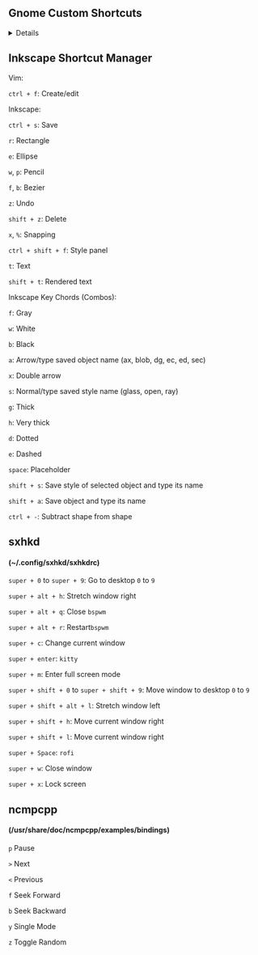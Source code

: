 ## Gnome Custom Shortcuts
<details>

#### super+ shift + s
```
Take a screenshot interactively
```
#### super + e
```
nautilus
```
#### super + s
```
gnome-screenshot --delay=1
```
#### super + t
```
/home/pc/miniconda3/envs/MaTools/bin/python -O /home/pc/MaTools/management_tools/script_image_trimmer.pyw
```
#### ctrl + alt + t
```
kitty
```
#### ctrl + m
```
/home/pc/miniconda3/envs/MaTools/bin/python -O /home/pc/MaTools/management_tools/main_management_tools_app.pyw
```
#### ctrl + e
```
sensible-browser
```
or
```
microsoft-edge-stable
```
#### ctrl + u
```
/home/pc/miniconda3/envs/uvr/bin/python -O /home/pc/ultimatevocalremovergui/UVR.py
```
</details>

## Inkscape Shortcut Manager

Vim:

`ctrl + f`: Create/edit

Inkscape:

`ctrl + s`: Save

`r`: Rectangle

`e`: Ellipse

`w`, `p`: Pencil

`f`, `b`: Bezier

`z`: Undo

`shift + z`: Delete

`x`, `%`: Snapping

`ctrl + shift + f`: Style panel

`t`: Text

`shift + t`: Rendered text

Inkscape Key Chords (Combos):

`f`: Gray

`w`: White

`b`: Black

`a`: Arrow/type saved object name (ax, blob, dg, ec, ed, sec)

`x`: Double arrow

`s`: Normal/type saved style name (glass, open, ray)

`g`: Thick

`h`: Very thick

`d`: Dotted

`e`: Dashed

`space`: Placeholder

`shift + s`: Save style of selected object and type its name

`shift + a`: Save object and type its name

`ctrl + -`: Subtract shape from shape
## sxhkd
#### (~/.config/sxhkd/sxhkdrc)
`super + 0` to `super + 9`: Go to desktop `0` to `9`

`super + alt + h`:  Stretch window right

`super + alt + q`: Close `bspwm`

`super + alt + r`: Restart`bspwm`

`super + c`: Change current window

`super + enter`: `kitty`

`super + m`: Enter full screen mode

`super + shift + 0` to `super + shift + 9`: Move window to desktop `0` to `9`

`super + shift + alt + l`: Stretch window left

`super + shift + h`: Move current window right

`super + shift + l`: Move current window right

`super + Space`: `rofi`

`super + w`: Close window

`super + x`: Lock screen
## ncmpcpp
#### (/usr/share/doc/ncmpcpp/examples/bindings)
`p` Pause

`>` Next

`<` Previous

`f` Seek Forward

`b` Seek Backward

`y` Single Mode

`z` Toggle Random
